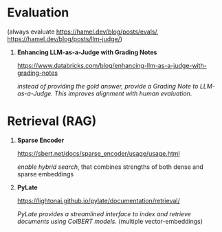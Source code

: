 # Evaluation
(always evaluate https://hamel.dev/blog/posts/evals/, https://hamel.dev/blog/posts/llm-judge/)

1. **Enhancing LLM-as-a-Judge with Grading Notes**
   
   https://www.databricks.com/blog/enhancing-llm-as-a-judge-with-grading-notes

   _instead of providing the gold answer, provide a Grading Note to LLM-as-a-Judge. This improves alignment with human evaluation._

# Retrieval (RAG)

1. **Sparse Encoder**
   
   https://sbert.net/docs/sparse_encoder/usage/usage.html
   
   _enable hybrid search_, that combines strengths of both dense and sparse embeddings

3. **PyLate**
   
   https://lightonai.github.io/pylate/documentation/retrieval/
   
   _PyLate provides a streamlined interface to index and retrieve documents using ColBERT models._ (multiple vector-embeddings)


